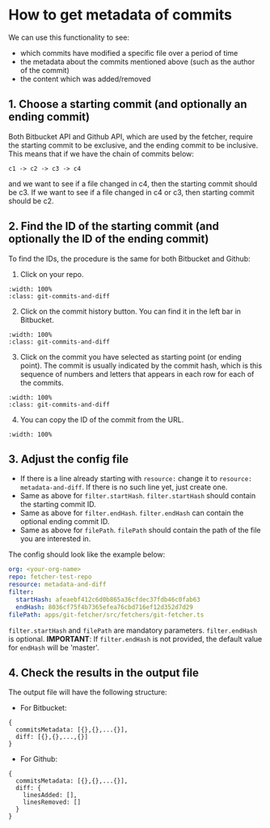 <!--
SPDX-FileCopyrightText: 2024 grow platform GmbH

SPDX-License-Identifier: MIT
-->

# How to get metadata of commits

We can use this functionality to see:

- which commits have modified a specific file over a period of time
- the metadata about the commits mentioned above (such as the author of the commit)
- the content which was added/removed

## 1. Choose a starting commit (and optionally an ending commit)

Both Bitbucket API and Github API, which are used by the fetcher, require the starting commit to be exclusive, and the ending commit to be inclusive. This means that if we have the chain of commits below:

```text
c1 -> c2 -> c3 -> c4
```

and we want to see if a file changed in c4, then the starting commit should be c3. If we want to see if a file changed in c4 or c3, then starting commit should be c2.

## 2. Find the ID of the starting commit (and optionally the ID of the ending commit)

To find the IDs, the procedure is the same for both Bitbucket and Github:

1. Click on your repo.

```{image} ../../../_static/git-images/commits-metadata-and-diff-1.png
:width: 100%
:class: git-commits-and-diff
```

2. Click on the commit history button. You can find it in the left bar in Bitbucket.

```{image} ../../../_static/git-images/commits-metadata-and-diff-2.png
:width: 100%
:class: git-commits-and-diff
```

3. Click on the commit you have selected as starting point (or ending point). The commit is usually indicated by the commit hash, which is this sequence of numbers and letters that appears in each row for each of the commits.

```{image} ../../../_static/git-images/commits-metadata-and-diff-3.png
:width: 100%
:class: git-commits-and-diff
```

4. You can copy the ID of the commit from the URL.

```{image} ../../../_static/git-images/commits-metadata-and-diff-4.png
:width: 100%
```

## 3. Adjust the config file

- If there is a line already starting with `resource:` change it to `resource: metadata-and-diff`. If there is no such line yet, just create one.
- Same as above for `filter.startHash`. `filter.startHash` should contain the starting commit ID.
- Same as above for `filter.endHash`. `filter.endHash` can contain the optional ending commit ID.
- Same as above for `filePath`. `filePath` should contain the path of the file you are interested in.

The config should look like the example below:

```yaml
org: <your-org-name>
repo: fetcher-test-repo
resource: metadata-and-diff
filter:
  startHash: afeaebf412c6d0b865a36cfdec37fdb46c0fab63
  endHash: 8036cf75f4b7365efea76cbd716ef12d352d7d29
filePath: apps/git-fetcher/src/fetchers/git-fetcher.ts
```

`filter.startHash` and `filePath` are mandatory parameters. `filter.endHash` is optional.
**IMPORTANT**: If `filter.endHash` is not provided, the default value for `endHash` will be 'master'.

## 4. Check the results in the output file

The output file will have the following structure:

- For Bitbucket:

```text
{
  commitsMetadata: [{},{},...{}],
  diff: [{},{},...,{}]
}
```

- For Github:

```text
{
  commitsMetadata: [{},{},...{}],
  diff: {
    linesAdded: [],
    linesRemoved: []
  }
}
```

